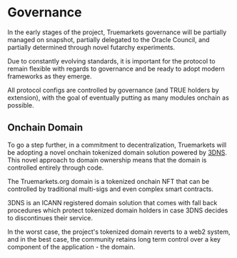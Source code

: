 # Governance

In the early stages of the project, Truemarkets governance will be partially managed on snapshot, partially delegated to the Oracle Council, and partially determined through novel futarchy experiments.

Due to constantly evolving standards, it is important for the protocol to remain flexible with regards to governance and be ready to adopt modern frameworks as they emerge.

All protocol configs are controlled by governance (and TRUE holders by extension), with the goal of eventually putting as many modules onchain as possible.

## Onchain Domain

To go a step further, in a commitment to decentralization, Truemarkets will be adopting a novel onchain tokenized domain solution powered by [3DNS](https://x.com/3dns_inc). This novel approach to domain ownership means that the domain is controlled entirely through code.

The Truemarkets.org domain is a tokenized onchain NFT that can be controlled by traditional multi-sigs and even complex smart contracts.&#x20;

3DNS is an ICANN registered domain solution that comes with fall back procedures which protect tokenized domain holders in case 3DNS decides to discontinues their service.

In the worst case, the project's tokenized domain reverts to a web2 system, and in the best case, the community retains long term control over a key component of the application - the domain.

